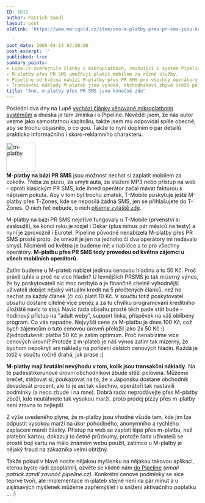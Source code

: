 ```yaml
---
ID: 1612
author: Patrick Zandl
layout: post
oldlink: 'https://www.marigold.cz/item/ano-m-platby-pres-pr-sms-jsou-konecne-zde

  '
post_date: 2005-04-13 07:38:00
post_excerpt: ''
published: true
summary_points:
- Lupa.cz zveřejnila články o mikroplatbách, zmiňující i systém Pipeline.
- M-platby přes PR SMS umožňují platit mobilem za různé služby.
- Pipeline od května nabízí M-platby přes PR SMS pro všechny operátory.
- Transakční náklady M-plateb jsou vysoké, obchodníkovi zbývá stěží polovina.
title: "Ano, m-platby přes PR SMS jsou konečně zde"
---
```


<p>Poslední dva dny  na Lupě <a href="http://www.lupa.cz/clanek.php3?show=4066">vychází články věnované mikroplatbním systémům</a> a dneska je tam zmínka i o Pipeline. Nevěděl jsem, že nás autor vezme jako samostatnou kapitolku, takže jsem mu odpovídal spíše obecně, aby se trochu objasnilo, o co gou. Takže to nyní doplním o pár detailů prakticko informačního i skoro-reklamního charakteru. </p>

<div class="rightbox"><img src="/wp-content/uploads/20050413-mplatby.gif" alt="m-platby" width="76" height="77" /></div><b>M-platby na bázi PR SMS</b> jsou možnost nechat si zaplatit mobilem za cokoliv. Třeba za pizzu, za umytí auta, za stažení MP3 nebo přístup na web - oproti klasickým PR SMS, kde ihned operátor začal mávat fakturou s nápisem pokuta. Aby v tom byl trochu zmatek, T-Mobile poskytuje ještě M-platby přes T-Zones, kde se neposílá žádná SMS, jen se přihlašujete do T-Zones. O nich řeč nebude, o nich <a href="http://www.pipeline.cz/mplatby.shtml">píšeme zvláště zde</a>. </p>

<p>M-platby na bázi PR SMS nejdříve fungovaly u T-Mobile (prvenství si zasloužil), ke konci roku je rozjel i Oskar (plus mínus pár měsíců na testy) a nyní je zprovoznil i Eurotel. Pipeline původně nenabízela M-platby přes PR SMS prostě proto, že omezit je jen na jednoho či dva operátory mi nedávalo smysl. Nicméně od května je budeme mít v nabídce a to pro všechny operátory. <b>M-platbu přes PR SMS tedy provedou od května zájemci u všech mobilních operátorů. </b></p>

<p>Zatím budeme u M-plateb nabízet jedinou cenovou hladinu a to 50 Kč. Proč právě tuhle a proč ne více hladin? U levnějších PRSMS je tak mizerný výnos, že by poskytovateli nic moc nezbylo a je finančně citelně výhodnější uživateli dobíjet nějaký virtuální kredit na 5 přečtených článků, než ho nechat za každý článek (či co) platit 10 Kč. V součtu totiž poskytovatel obsahu dostane citelně více peněz a za tu chvilku programování kreditního úložiště navíc to stojí. Navíc řada obsahu prostě těch pade stát bude - hodinový přístup na "adult weby", support linka, příspěvek na váš oblíbený program. Co vás napadne. Nejvyšší cena za M-platbu je dnes 100 Kč, což bych zájemcům o tuto cenovou úroveň přeložil jako 2x 50 Kč :) Zjednodušeně: platba 50 Kč je zatím optimum. Proč nenabízíme více cenových úrovní? Protože z m-plateb je náš výnos zatím tak mizerný, že bychom nepokryli ani náklady na pořízení dalších cenových hladin. Každá je totiž v součtu ročně drahá, jak prase :(</p>

<p><b>M-platby mají brutální nevýhodu v tom, kolik jsou transakční náklady</b>. Na té padesátikorunové úrovni obchodníkovi zbude stěží polovina. Můžeme brečet, stěžovat si, poukazovat na to, že v Japonsku dostane obchodník devadesát procent, ale to je asi tak všechno, operátoři tak nastavili podmínky (a neco zbude i na mne). Dobrá rada: neprodávejte přes M-platby zboží, kde neutáhnete tak vysokou marži, proto prodej pizzy přes m-platby není zrovna to nejlepší. </p>

<p>Z výše uvedeného plyne, že m-platby jsou vhodné všude tam, kde jim lze odpustit vysokou marži na úkor pohodlného, anonymního a rychlého zaplacení menší částky. Přístup na web se zaplatí lépe přes m-platbu, než platební kartou, dokazují to četné průzkumy, protože řada uživatelů se prostě bojí kartu na málo známém webu použít, zatímco u M-platby je nějaký fraud na zákazníka velmi obtížný. </p>

<p>Takže pokud v hlavě nosíte nějakou myšlenku na nějakou takovou aplikaci, kterou byste rádi zpoplatnili, ozvěte se klidně nám <a href="http://www.pipeline.cz">do Pipeline</a> <i>(email patrick.zandl zavináč pipeline.cz)</i>. Konkrétní cenové podmínky se sice teprve tvoří, ale implementace m-plateb stejně není na pár minut a u zajímavých myšlenek můžeme zapřemýšlet i o snížení aktivačního poplatku ... :)
</p>